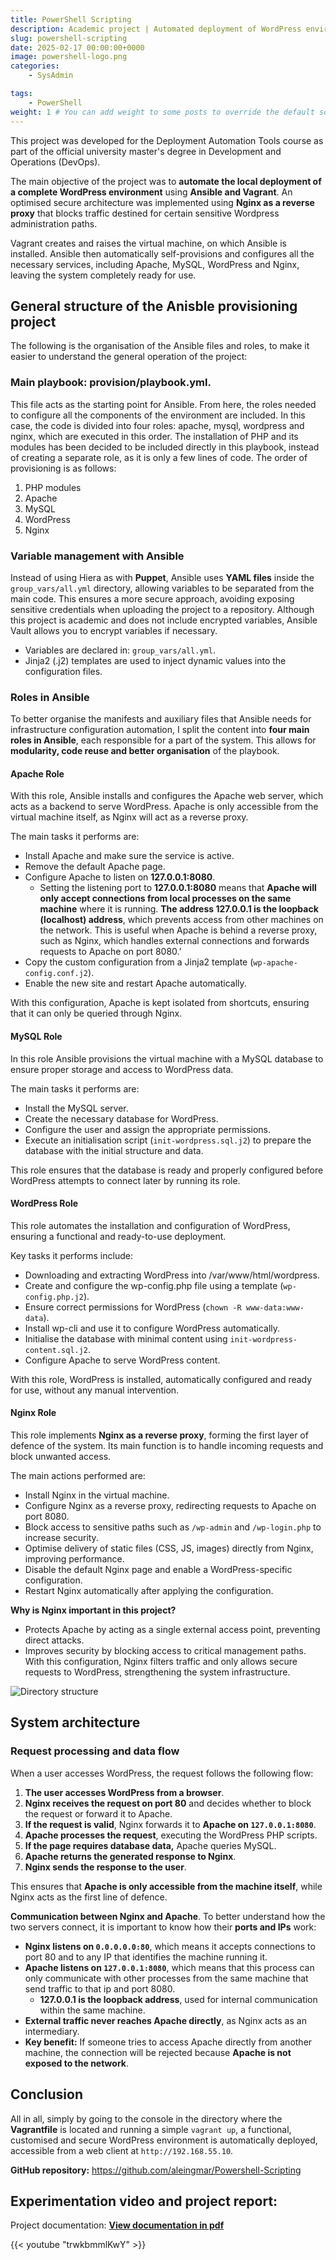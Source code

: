 ```yaml
---
title: PowerShell Scripting 
description: Academic project | Automated deployment of WordPress environment using Vagrant and Ansible. Local deployment of the system implementing a reverse proxy architecture with Nginx and Apache, where traffic directed to sensitive administration paths is blocked.
slug: powershell-scripting
date: 2025-02-17 00:00:00+0000
image: powershell-logo.png
categories:
    - SysAdmin

tags:
    - PowerShell
weight: 1 # You can add weight to some posts to override the default sorting (date descending)
---
```


This project was developed for the Deployment Automation Tools course as part of the official university master's degree in Development and Operations (DevOps).

The main objective of the project was to **automate the local deployment of a complete WordPress environment** using **Ansible and Vagrant**. An optimised secure architecture was implemented using **Nginx as a reverse proxy** that blocks traffic destined for certain sensitive Wordpress administration paths.

Vagrant creates and raises the virtual machine, on which Ansible is installed. Ansible then automatically self-provisions and configures all the necessary services, including Apache, MySQL, WordPress and Nginx, leaving the system completely ready for use.

## General structure of the Anisble provisioning project

The following is the organisation of the Ansible files and roles, to make it easier to understand the general operation of the project:

### Main playbook: provision/playbook.yml.
This file acts as the starting point for Ansible. From here, the roles needed to configure all the components of the environment are included.
In this case, the code is divided into four roles: apache, mysql, wordpress and nginx, which are executed in this order.
The installation of PHP and its modules has been decided to be included directly in this playbook, instead of creating a separate role, as it is only a few lines of code.
The order of provisioning is as follows:
1. PHP modules
2.	Apache
3. MySQL
4. WordPress
5.	Nginx

### Variable management with Ansible
Instead of using Hiera as with **Puppet**, Ansible uses **YAML files** inside the `group_vars/all.yml` directory, allowing variables to be separated from the main code.
This ensures a more secure approach, avoiding exposing sensitive credentials when uploading the project to a repository. Although this project is academic and does not include encrypted variables, Ansible Vault allows you to encrypt variables if necessary.
- Variables are declared in: `group_vars/all.yml`.
- Jinja2 (.j2) templates are used to inject dynamic values into the configuration files.

### Roles in Ansible

To better organise the manifests and auxiliary files that Ansible needs for infrastructure configuration automation, I split the content into **four main roles in Ansible**, each responsible for a part of the system. This allows for **modularity, code reuse and better organisation** of the playbook.

#### Apache Role
With this role, Ansible installs and configures the Apache web server, which acts as a backend to serve WordPress. Apache is only accessible from the virtual machine itself, as Nginx will act as a reverse proxy.

The main tasks it performs are:
- Install Apache and make sure the service is active.
- Remove the default Apache page.
- Configure Apache to listen on **127.0.0.1:8080**.
  - Setting the listening port to **127.0.0.1:8080** means that **Apache will only accept connections from local processes on the same machine** where it is running. **The address 127.0.0.1 is the loopback (localhost) address**, which prevents access from other machines on the network. This is useful when Apache is behind a reverse proxy, such as Nginx, which handles external connections and forwards requests to Apache on port 8080.’
- Copy the custom configuration from a Jinja2 template (`wp-apache-config.conf.j2`).
- Enable the new site and restart Apache automatically.

With this configuration, Apache is kept isolated from shortcuts, ensuring that it can only be queried through Nginx.

#### MySQL Role
In this role Ansible provisions the virtual machine with a MySQL database to ensure proper storage and access to WordPress data. 

The main tasks it performs are:
- Install the MySQL server.
- Create the necessary database for WordPress.
- Configure the user and assign the appropriate permissions.
- Execute an initialisation script (`init-wordpress.sql.j2`) to prepare the database with the initial structure and data.

This role ensures that the database is ready and properly configured before WordPress attempts to connect later by running its role.

#### WordPress Role
This role automates the installation and configuration of WordPress, ensuring a functional and ready-to-use deployment.

Key tasks it performs include:
- Downloading and extracting WordPress into /var/www/html/wordpress.
- Create and configure the wp-config.php file using a template (`wp-config.php.j2`).
- Ensure correct permissions for WordPress (`chown -R www-data:www-data`).
- Install wp-cli and use it to configure WordPress automatically.
- Initialise the database with minimal content using `init-wordpress-content.sql.j2`.
- Configure Apache to serve WordPress content.

With this role, WordPress is installed, automatically configured and ready for use, without any manual intervention.

#### Nginx Role
This role implements **Nginx as a reverse proxy**, forming the first layer of defence of the system. Its main function is to handle incoming requests and block unwanted access.

The main actions performed are:
- Install Nginx in the virtual machine.
- Configure Nginx as a reverse proxy, redirecting requests to Apache on port 8080.
- Block access to sensitive paths such as `/wp-admin` and `/wp-login.php` to increase security.
- Optimise delivery of static files (CSS, JS, images) directly from Nginx, improving performance.
- Disable the default Nginx page and enable a WordPress-specific configuration.
- Restart Nginx automatically after applying the configuration.

**Why is Nginx important in this project?**

- Protects Apache by acting as a single external access point, preventing direct attacks.
- Improves security by blocking access to critical management paths.
With this configuration, Nginx filters traffic and only allows secure requests to WordPress, strengthening the system infrastructure.


![Directory structure](roles.png)


## System architecture

### **Request processing and data flow**
When a user accesses WordPress, the request follows the following flow:

1. **The user accesses WordPress from a browser**.
2. **Nginx receives the request on port 80** and decides whether to block the request or forward it to Apache.
3. **If the request is valid**, Nginx forwards it to **Apache on `127.0.0.1:8080`**.
4. **Apache processes the request**, executing the WordPress PHP scripts.
5. **If the page requires database data,** Apache queries MySQL.
6. **Apache returns the generated response to Nginx**.
7. **Nginx sends the response to the user**.

This ensures that **Apache is only accessible from the machine itself**, while Nginx acts as the first line of defence.

**Communication between Nginx and Apache**.
To better understand how the two servers connect, it is important to know how their **ports and IPs** work:

- **Nginx listens on `0.0.0.0.0:80`**, which means it accepts connections to port 80 and to any IP that identifies the machine running it.  
- **Apache listens on `127.0.0.1:8080`**, which means that this process can only communicate with other processes from the same machine that send traffic to that ip and port 8080.  
  - **127.0.0.1 is the loopback address**, used for internal communication within the same machine.  
- **External traffic never reaches Apache directly**, as Nginx acts as an intermediary.
- **Key benefit:** If someone tries to access Apache directly from another machine, the connection will be rejected because **Apache is not exposed to the network**.
 
## Conclusion

All in all, simply by going to the console in the directory where the **Vagrantfile** is located and running a simple `vagrant up`, a functional, customised and secure WordPress environment is automatically deployed, accessible from a web client at `http://192.168.55.10`.

**GitHub repository:** 
https://github.com/aleingmar/Powershell-Scripting


## Experimentation video and project report:
Project documentation: [**View documentation in pdf**](/post/powershell-scripting/PowershellScripting.pdf)

{{< youtube "trwkbmmlKwY" >}}